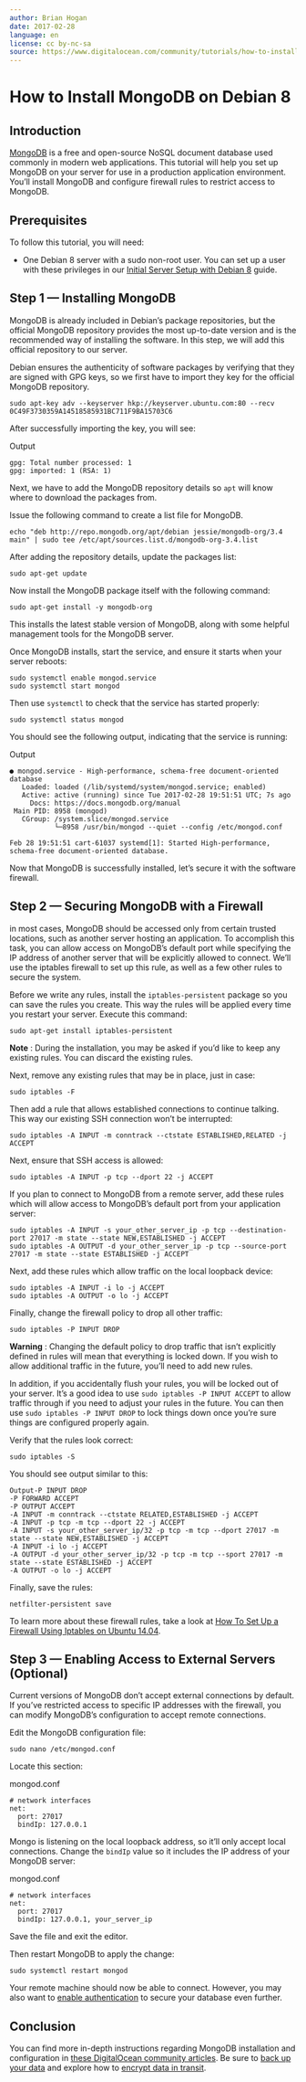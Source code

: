 ```yaml
---
author: Brian Hogan
date: 2017-02-28
language: en
license: cc by-nc-sa
source: https://www.digitalocean.com/community/tutorials/how-to-install-mongodb-on-debian-8
---
```


# How to Install MongoDB on Debian 8

## Introduction

[MongoDB](http://mongodb.com) is a free and open-source NoSQL document database used commonly in modern web applications. This tutorial will help you set up MongoDB on your server for use in a production application environment. You’ll install MongoDB and configure firewall rules to restrict access to MongoDB.

## Prerequisites

To follow this tutorial, you will need:

- One Debian 8 server with a sudo non-root user. You can set up a user with these privileges in our [Initial Server Setup with Debian 8](initial-server-setup-with-debian-8) guide.

## Step 1 — Installing MongoDB

MongoDB is already included in Debian’s package repositories, but the official MongoDB repository provides the most up-to-date version and is the recommended way of installing the software. In this step, we will add this official repository to our server.

Debian ensures the authenticity of software packages by verifying that they are signed with GPG keys, so we first have to import they key for the official MongoDB repository.

    sudo apt-key adv --keyserver hkp://keyserver.ubuntu.com:80 --recv 0C49F3730359A14518585931BC711F9BA15703C6

After successfully importing the key, you will see:

Output

    gpg: Total number processed: 1
    gpg: imported: 1 (RSA: 1)

Next, we have to add the MongoDB repository details so `apt` will know where to download the packages from.

Issue the following command to create a list file for MongoDB.

    echo "deb http://repo.mongodb.org/apt/debian jessie/mongodb-org/3.4 main" | sudo tee /etc/apt/sources.list.d/mongodb-org-3.4.list

After adding the repository details, update the packages list:

    sudo apt-get update

Now install the MongoDB package itself with the following command:

    sudo apt-get install -y mongodb-org

This installs the latest stable version of MongoDB, along with some helpful management tools for the MongoDB server.

Once MongoDB installs, start the service, and ensure it starts when your server reboots:

    sudo systemctl enable mongod.service
    sudo systemctl start mongod

Then use `systemctl` to check that the service has started properly:

    sudo systemctl status mongod

You should see the following output, indicating that the service is running:

Output

    ● mongod.service - High-performance, schema-free document-oriented database
       Loaded: loaded (/lib/systemd/system/mongod.service; enabled)
       Active: active (running) since Tue 2017-02-28 19:51:51 UTC; 7s ago
         Docs: https://docs.mongodb.org/manual
     Main PID: 8958 (mongod)
       CGroup: /system.slice/mongod.service
               └─8958 /usr/bin/mongod --quiet --config /etc/mongod.conf
    
    Feb 28 19:51:51 cart-61037 systemd[1]: Started High-performance, schema-free document-oriented database.

Now that MongoDB is successfully installed, let’s secure it with the software firewall.

## Step 2 — Securing MongoDB with a Firewall

in most cases, MongoDB should be accessed only from certain trusted locations, such as another server hosting an application. To accomplish this task, you can allow access on MongoDB’s default port while specifying the IP address of another server that will be explicitly allowed to connect. We’ll use the iptables firewall to set up this rule, as well as a few other rules to secure the system.

Before we write any rules, install the `iptables-persistent` package so you can save the rules you create. This way the rules will be applied every time you restart your server. Execute this command:

    sudo apt-get install iptables-persistent

**Note** : During the installation, you may be asked if you’d like to keep any existing rules. You can discard the existing rules.

Next, remove any existing rules that may be in place, just in case:

    sudo iptables -F

Then add a rule that allows established connections to continue talking. This way our existing SSH connection won’t be interrupted:

    sudo iptables -A INPUT -m conntrack --ctstate ESTABLISHED,RELATED -j ACCEPT

Next, ensure that SSH access is allowed:

    sudo iptables -A INPUT -p tcp --dport 22 -j ACCEPT

If you plan to connect to MongoDB from a remote server, add these rules which will allow access to MongoDB’s default port from your application server:

    sudo iptables -A INPUT -s your_other_server_ip -p tcp --destination-port 27017 -m state --state NEW,ESTABLISHED -j ACCEPT
    sudo iptables -A OUTPUT -d your_other_server_ip -p tcp --source-port 27017 -m state --state ESTABLISHED -j ACCEPT

Next, add these rules which allow traffic on the local loopback device:

    sudo iptables -A INPUT -i lo -j ACCEPT
    sudo iptables -A OUTPUT -o lo -j ACCEPT

Finally, change the firewall policy to drop all other traffic:

    sudo iptables -P INPUT DROP

**Warning** : Changing the default policy to drop traffic that isn’t explicitly defined in rules will mean that everything is locked down. If you wish to allow additional traffic in the future, you’ll need to add new rules.

In addition, if you accidentally flush your rules, you will be locked out of your server. It’s a good idea to use `sudo iptables -P INPUT ACCEPT` to allow traffic through if you need to adjust your rules in the future. You can then use `sudo iptables -P INPUT DROP` to lock things down once you’re sure things are configured properly again.

Verify that the rules look correct:

    sudo iptables -S

You should see output similar to this:

    Output-P INPUT DROP
    -P FORWARD ACCEPT
    -P OUTPUT ACCEPT
    -A INPUT -m conntrack --ctstate RELATED,ESTABLISHED -j ACCEPT
    -A INPUT -p tcp -m tcp --dport 22 -j ACCEPT
    -A INPUT -s your_other_server_ip/32 -p tcp -m tcp --dport 27017 -m state --state NEW,ESTABLISHED -j ACCEPT
    -A INPUT -i lo -j ACCEPT
    -A OUTPUT -d your_other_server_ip/32 -p tcp -m tcp --sport 27017 -m state --state ESTABLISHED -j ACCEPT
    -A OUTPUT -o lo -j ACCEPT

Finally, save the rules:

    netfilter-persistent save

To learn more about these firewall rules, take a look at [How To Set Up a Firewall Using Iptables on Ubuntu 14.04](how-to-set-up-a-firewall-using-iptables-on-ubuntu-14-04).

## Step 3 — Enabling Access to External Servers (Optional)

Current versions of MongoDB don’t accept external connections by default. If you’ve restricted access to specific IP addresses with the firewall, you can modify MongoDB’s configuration to accept remote connections.

Edit the MongoDB configuration file:

    sudo nano /etc/mongod.conf

Locate this section:

mongod.conf

    # network interfaces
    net:
      port: 27017
      bindIp: 127.0.0.1

Mongo is listening on the local loopback address, so it’ll only accept local connections. Change the `bindIp` value so it includes the IP address of your MongoDB server:

mongod.conf

    # network interfaces
    net:
      port: 27017
      bindIp: 127.0.0.1, your_server_ip

Save the file and exit the editor.

Then restart MongoDB to apply the change:

    sudo systemctl restart mongod

Your remote machine should now be able to connect. However, you may also want to [enable authentication](https://docs.mongodb.com/v3.2/tutorial/enable-authentication/) to secure your database even further.

## Conclusion

You can find more in-depth instructions regarding MongoDB installation and configuration in [these DigitalOcean community articles](https://www.digitalocean.com/community/search?q=mongodb). Be sure to [back up your data](how-to-create-and-use-mongodb-backups-on-ubuntu-14-04) and explore how to [encrypt data in transit](https://docs.mongodb.com/manual/core/security-transport-encryption/).
